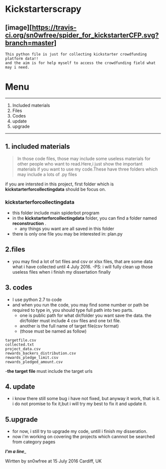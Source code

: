 

# Kickstarterscrapy
[image][https://travis-ci.org/sn0wfree/spider_for_kickstarterCFP.svg?branch=master]
-------------------------------------------------
```
This python file is just for collecting kickstarter crowdfunding platform data!!
and the aim is for help myself to access the crowdfunding field what may i need.
```
# Menu
------------------------------------------------
1. Included materials
2. Files
3. Codes
4. update
5. upgrade

-----------------------------------------------

## 1. included materials
>In those code files, those may include some useless materials for other people who want to read.Here,i just show the important materials if you want to use my code.These have three folders which may include a lots of .py files

if you are intersted in this project, first folder which is **kickstarterforcollectingdata** should be focus on.

### **kickstarterforcollectingdata**
- this folder include main spiderbot program
- in the **kickstarterforcollectingdata** folder, you can find a folder named **reconstruction** . 
	- any things you want are all saved in this folder
- there is only one file you may be interested in: plan.py
	

## 2.files
- you may find a lot of txt files and csv or xlsx files, that are some data what i have collected until 4 July 2016. 
-PS: i will fully clean up those useless files when i finish my dissertation finally

## 3. codes
- I use python 2.7 to code  
- and when you run the code, you may find some number or path be required to type in, you should type full path into two parts.
	- one is public path for what dir/folder you want save the data. the dir/folder must include 4 csv files and one txt file.
	- another is the full name of target file(csv format) 
	- (those must be named as follow)
```
targetfile.csv
collected.txt
project_data.csv
rewards_backers_distribution.csv
rewards_pledge_limit.csv
rewards_pledged_amount.csv 				
```
	
-**the target file**  must include the target urls
## 4. update
- i know there still some bug i have not fixed, but anyway it work, that is it. i do not promise to fix it,but i will try my best to fix it and update it.
 

## 5.upgrade
- for now, i still try to upgrade my code, untill i finish my disseration.
- now i'm working on covering the projects which  cannnot be searched from category pages






___________________________I'm a line____________________________

Wirtten by sn0wfree at 15 July 2016 Cardiff, UK

	
	
	
	

